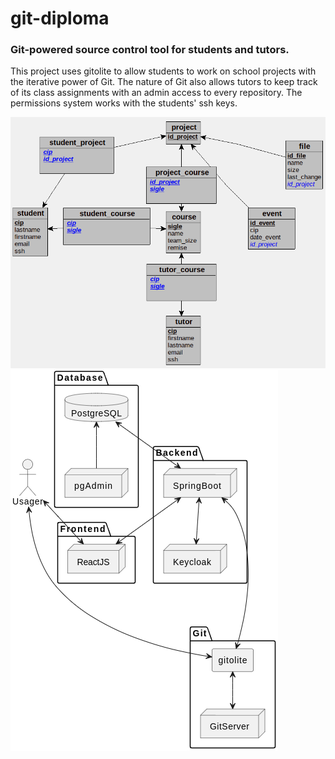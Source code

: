 # git-diploma
### Git-powered source control tool for students and tutors.
This project uses gitolite to allow students to work on school projects with the iterative power of Git. The nature of Git also allows tutors to keep track of its class assignments with an admin access to every repository. The permissions system works with the students' ssh keys.

![relationnal_model](/Modele-EA-Relationnel.png)
![deployment](/Diagramme_de_deploiement.png)
